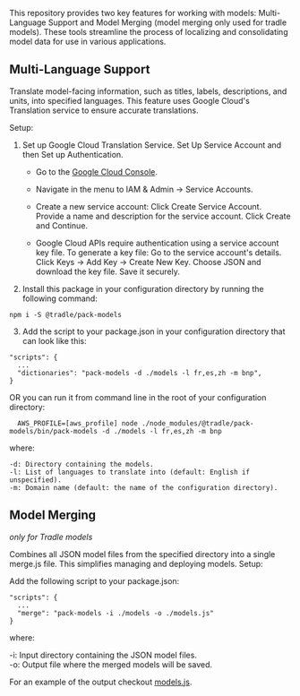 This repository provides two key features for working with models: Multi-Language Support and Model Merging (model merging only used for tradle models). These tools streamline the process of localizing and consolidating model data for use in various applications.  

## Multi-Language Support

Translate model-facing information, such as titles, labels, descriptions, and units, into specified languages. This feature uses Google Cloud's Translation service to ensure accurate translations.

Setup:
1. Set up Google Cloud Translation Service. Set Up Service Account and then Set up Authentication. 
   - Go to the [Google Cloud Console](https://cloud.google.com/translate/docs/setup).
   - Navigate in the menu to IAM & Admin → Service Accounts.
   - Create a new service account:
      Click Create Service Account.
      Provide a name and description for the service account.
      Click Create and Continue.

   - Google Cloud APIs require authentication using a service account key file. To generate a key file:
      Go to the service account's details.
      Click Keys → Add Key → Create New Key.
      Choose JSON and download the key file. Save it securely.
2. Install this package in your configuration directory by running the following command:
  ```
  npm i -S @tradle/pack-models
  ```
       
3. Add the script to your package.json in your configuration directory that can look like this:  
  ```
  "scripts": {
    ...
    "dictionaries": "pack-models -d ./models -l fr,es,zh -m bnp",
  }
  ```
OR you can run it from command line in the root of your configuration directory:
```
  AWS_PROFILE=[aws_profile] node ./node_modules/@tradle/pack-models/bin/pack-models -d ./models -l fr,es,zh -m bnp
```  
  where:
  
    -d: Directory containing the models.  
    -l: List of languages to translate into (default: English if unspecified).  
    -m: Domain name (default: the name of the configuration directory).  

## Model Merging 
_only for Tradle models_

Combines all JSON model files from the specified directory into a single merge.js file. This simplifies managing and deploying models.
Setup:

Add the following script to your package.json:
```
"scripts": {
  ...
  "merge": "pack-models -i ./models -o ./models.js"
}
```
where:

  -i: Input directory containing the JSON model files.  
  -o: Output file where the merged models will be saved.  

For an example of the output checkout [models.js](https://github.com/tradle/models/blob/master/models.js).
